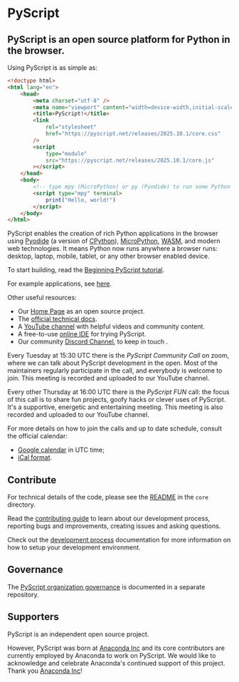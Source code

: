 # PyScript

## PyScript is an open source platform for Python in the browser.

Using PyScript is as simple as:

```html
<!doctype html>
<html lang="en">
    <head>
        <meta charset="utf-8" />
        <meta name="viewport" content="width=device-width,initial-scale=1" />
        <title>PyScript!</title>
        <link
            rel="stylesheet"
            href="https://pyscript.net/releases/2025.10.1/core.css"
        />
        <script
            type="module"
            src="https://pyscript.net/releases/2025.10.1/core.js"
        ></script>
    </head>
    <body>
        <!-- type mpy (MicroPython) or py (Pyodide) to run some Python -->
        <script type="mpy" terminal>
            print("Hello, world!")
        </script>
    </body>
</html>
```

PyScript enables the creation of rich Python applications in the browser using
[Pyodide](https://pyodide.org/en/stable/) (a version of
[CPython](https://python.org/)), [MicroPython](https://micropython.org/),
[WASM](https://webassembly.org/), and modern web technologies. It means Python
now runs anywhere a browser runs: desktop, laptop, mobile, tablet, or any other
browser enabled device.

To start building, read the
[Beginning PyScript tutorial](https://docs.pyscript.net/latest/beginning-pyscript/).

For example applications, see [here](https://pyscript.com/@examples).

Other useful resources:

-   Our [Home Page](https://pyscript.net/) as an open source project.
-   The [official technical docs](https://docs.pyscript.net/).
-   A [YouTube channel](https://www.youtube.com/@PyScriptTV) with helpful videos
    and community content.
-   A free-to-use [online IDE](https://pyscript.com/) for trying PyScript.
-   Our community [Discord Channel](https://discord.gg/BYB2kvyFwm), to keep in
    touch .

Every Tuesday at 15:30 UTC there is the _PyScript Community Call_ on zoom,
where we can talk about PyScript development in the open. Most of the
maintainers regularly participate in the call, and everybody is welcome to
join. This meeting is recorded and uploaded to our YouTube channel.

Every other Thursday at 16:00 UTC there is the _PyScript FUN_ call: the focus
of this call is to share fun projects, goofy hacks or clever uses of PyScript.
It's a supportive, energetic and entertaining meeting. This meeting is also
recorded and uploaded to our YouTube channel.

For more details on how to join the calls and up to date schedule, consult the
official calendar:

-   [Google calendar](https://calendar.google.com/calendar/u/0/embed?src=d3afdd81f9c132a8c8f3290f5cc5966adebdf61017fca784eef0f6be9fd519e0@group.calendar.google.com&ctz=UTC) in UTC time;
-   [iCal format](https://calendar.google.com/calendar/ical/d3afdd81f9c132a8c8f3290f5cc5966adebdf61017fca784eef0f6be9fd519e0%40group.calendar.google.com/public/basic.ics).

## Contribute

For technical details of the code, please see the [README](core/README.md) in
the `core` directory.

Read the [contributing guide](https://docs.pyscript.net/latest/contributing/)
to learn about our development process, reporting bugs and improvements,
creating issues and asking questions.

Check out the [development process](https://docs.pyscript.net/latest/developers/)
documentation for more information on how to setup your development environment.

## Governance

The [PyScript organization governance](https://github.com/pyscript/governance)
is documented in a separate repository.

## Supporters

PyScript is an independent open source project.

However, PyScript was born at [Anaconda Inc](https://anaconda.com/) and its
core contributors are currently employed by Anaconda to work on PyScript. We
would like to acknowledge and celebrate Anaconda's continued support of this
project. Thank you [Anaconda Inc](https://anaconda.com/)!
